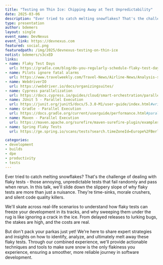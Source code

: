 ```yaml
---
title: "Testing on Thin Ice: Chipping Away at Test Unpredictability"
date: 2025-03-06
description: "Ever tried to catch melting snowflakes? That's the challenge of dealing with flaky tests - those annoying, unpredictable tests that fail randomly and pass when rerun. In this talk, we'll slide down the slippery slope of why flaky tests are more than just a nuisance."
type: presentation
author: bdemers
layout: single
event_name: DevNexus
event_link: https://devnexus.com
featured: social.png
featuredpath: /img/2025/devnexus-testing-on-thin-ice
notist: bdemers/s3cxED
links:
- name: Flaky Test Days
  url: https://gradle.com/blog/do-you-regularly-schedule-flaky-test-days/
- name: Pilots ignore fatal alarms
  url: https://www.travelweekly.com/Travel-News/Airline-News/Analysis-shows-pilots-often-ignore-Boeing-737-cockpit-alarm
- name: WebdriverIO
  url: https://webdriver.io/docs/organizingsuites/
- name: Cypress parallelization
  url: https://docs.cypress.io/guides/cloud/smart-orchestration/parallelization
- name: JUnit 5 - Parallel Execution
  url: https://junit.org/junit5/docs/5.3.0-M1/user-guide/index.html#writing-tests-parallel-execution
- name: Gradle - Parallel Execution
  url: https://docs.gradle.org/current/userguide/performance.html#parallel_execution
- name: Maven - Parallel Execution
  url: https://maven.apache.org/surefire/maven-surefire-plugin/examples/fork-options-and-parallel-execution.html
- name: Spring Flaky Tests
  url: https://ge.spring.io/scans/tests?search.timeZoneId=Europe%2FBerlin&tests.sortField=FLAKY

categories:
- development
- builds
- dpe
- productivity
- tests
---
```


Ever tried to catch melting snowflakes? That's the challenge of dealing with flaky tests - those annoying, unpredictable tests that fail randomly and pass when rerun. In this talk, we'll slide down the slippery slope of why flaky tests are more than just a nuisance. They're time-sinks, morale crushers, and silent code quality killers.

We'll skate across real-life scenarios to understand how flaky tests can freeze your development in its tracks, and why sweeping them under the rug is like ignoring a crack in the ice. From delayed releases to lurking bugs, the stakes are high, and the costs are real.

But don't pack your parkas just yet! We're here to share expert strategies and insights on how to identify, analyze, and ultimately melt away these flaky tests. Through our combined experience, we'll provide actionable techniques and tools to make sure snow is the only flakiness you experience, ensuring a smoother, more reliable journey in software development.